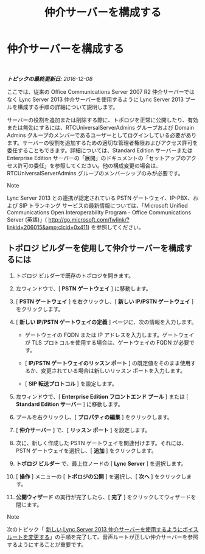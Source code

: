 ﻿---
title: 仲介サーバーを構成する
TOCTitle: 仲介サーバーを構成する
ms:assetid: 583236fd-33cd-4045-81df-baa58ed07779
ms:mtpsurl: https://technet.microsoft.com/ja-jp/library/JJ204913(v=OCS.15)
ms:contentKeyID: 48272182
ms.date: 12/10/2016
mtps_version: v=OCS.15
ms.translationtype: HT
---

# 仲介サーバーを構成する

 

_**トピックの最終更新日:** 2016-12-08_

ここでは、従来の Office Communications Server 2007 R2 仲介サーバーではなく Lync Server 2013 仲介サーバーを使用するように Lync Server 2013 プールを構成する手順の詳細について説明します。

サーバーの役割を追加または削除する際に、トポロジを正常に公開したり、有効または無効にするには、RTCUniversalServerAdmins グループおよび Domain Admins グループのメンバーであるユーザーとしてログインしている必要があります。サーバーの役割を追加するための適切な管理者権限およびアクセス許可を委任することもできます。詳細については、Standard Edition サーバーまたは Enterprise Edition サーバーの「展開」のドキュメントの「セットアップのアクセス許可の委任」を参照してください。他の構成変更の場合は、RTCUniversalServerAdmins グループのメンバーシップのみが必要です。

> [!NOTE]
> Lync Server 2013 との連携が認定されている PSTN ゲートウェイ、IP-PBX、および SIP トランキング サービスの最新情報については、「Microsoft Unified Communications Open Interoperability Program - Office Communications Server (英語)」( <a href="http://go.microsoft.com/fwlink/?linkid=206015%26clcid=0x411" class="uri">http://go.microsoft.com/fwlink/?linkid=206015&amp;clcid=0x411</a>) を参照してください。


## トポロジ ビルダーを使用して仲介サーバーを構成するには

1.  トポロジ ビルダーで既存のトポロジを開きます。

2.  左ウィンドウで、\[ **PSTN ゲートウェイ** \] に移動します。

3.  \[ **PSTN ゲートウェイ** \] を右クリックし、\[ **新しい IP/PSTN ゲートウェイ** \] をクリックします。

4.  \[ **新しい IP/PSTN ゲートウェイの定義** \] ページに、次の情報を入力します。
    
      - ゲートウェイの FQDN または IP アドレスを入力します。ゲートウェイが TLS プロトコルを使用する場合は、ゲートウェイの FQDN が必要です。
    
      - \[ **IP/PSTN ゲートウェイのリッスン ポート** \] の既定値をそのまま使用するか、変更されている場合は新しいリッスン ポートを入力します。
    
      - \[ **SIP 転送プロトコル** \] を設定します。

5.  左ウィンドウで、\[ **Enterprise Edition フロントエンド プール** \] または \[ **Standard Edition サーバー** \] に移動します。

6.  プールを右クリックし、\[ **プロパティの編集** \] をクリックします。

7.  \[ **仲介サーバー** \] で、\[ **リッスン ポート** \] を設定します。

8.  次に、新しく作成した PSTN ゲートウェイを関連付けます。それには、PSTN ゲートウェイを選択し、\[ **追加** \] をクリックします。

9.  **トポロジ ビルダー** で、最上位ノードの \[ **Lync Server** \] を選択します。

10. \[ **操作** \] メニューの \[ **トポロジの公開** \] を選択し、\[ **次へ** \] をクリックします。

11. **公開ウィザード** の実行が完了したら、\[ **完了** \] をクリックしてウィザードを閉じます。

> [!NOTE]
> 次のトピック「 <a href="change-voice-routes-to-use-the-new-lync-server-2013-mediation-server.md">新しい Lync Server 2013 仲介サーバーを使用するようにボイス ルートを変更する</a>」の手順を完了して、音声ルートが正しい仲介サーバーを参照するようにすることが重要です。


